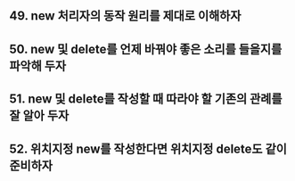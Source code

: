   
## 49. new 처리자의 동작 원리를 제대로 이해하자  

## 50. new 및 delete를 언제 바꿔야 좋은 소리를 들을지를 파악해 두자

## 51. new 및 delete를 작성할 때 따라야 할 기존의 관례를 잘 알아 두자
  
## 52. 위치지정 new를 작성한다면 위치지정 delete도 같이 준비하자

